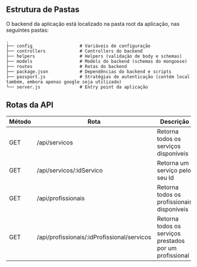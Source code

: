 
## Estrutura de Pastas

O backend da aplicação está localizado na pasta root da aplicação, nas seguintes pastas:

    .
    ├── config					# Variáveis de configuração
    ├── controllers             # Controllers do backend
    ├── helpers                 # Helpers (validação de body e schemas)
    ├── models                  # Models do backend (schemas do mongoose)
    ├── routes                  # Rotas do backend
    ├── package.json			# Dependências do backend e scripts
    ├── passport.js				# Stratégias de autenticação (contém local também, embora apenas google seja utilizado)
    └── server.js				# Entry point da aplicação

## Rotas da API

| Método | Rota | Descrição |
|--------|------|-----------|
| GET | /api/servicos | Retorna todos os serviços disponíveis |
| GET | /api/servicos/:idServico | Retorna um serviço pelo seu Id |
| GET | /api/profissionais | Retorna todos os profissionais disponíveis |
| GET | /api/profissionais/:idProfissional/servicos | Retorna todos os serviços prestados por um profissional |